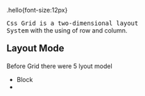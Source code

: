 
.hello{font-size:12px}

  <code style="font-size:14px">Css Grid is a two-dimensional layout System</code> with the using of row and column.
  <h2 style="margin:20px 0">Layout Mode</h2>
  <p style="font-size:14px">Before Grid there were 5 lyout model</p>
  
  <ul>
  <li>Block<li>
  <ul>
